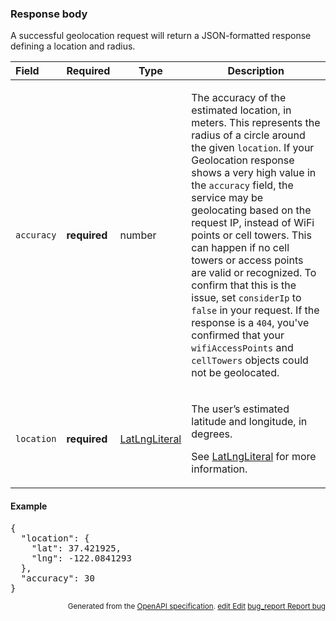 <!--- This is a generated file, do not edit! -->
<!--- [START maps_http_schema_geolocationresponse] -->
<h3 class="schema-object" id="GeolocationResponse">Response body</h3>

A successful geolocation request will return a JSON-formatted response defining a location and radius.

| Field      | Required     | Type                                            | Description                                                                                                                                                                                                                                                                                                                                                                                                                                                                                                                                                                                                                                                                                                                    |
| :--------- | ------------ | ----------------------------------------------- | ------------------------------------------------------------------------------------------------------------------------------------------------------------------------------------------------------------------------------------------------------------------------------------------------------------------------------------------------------------------------------------------------------------------------------------------------------------------------------------------------------------------------------------------------------------------------------------------------------------------------------------------------------------------------------------------------------------------------------ |
| `accuracy` | **required** | number                                          | <div class="nonref-property-description"><p>The accuracy of the estimated location, in meters. This represents the radius of a circle around the given <code>location</code>. If your Geolocation response shows a very high value in the <code>accuracy</code> field, the service may be geolocating based on the request IP, instead of WiFi points or cell towers. This can happen if no cell towers or access points are valid or recognized. To confirm that this is the issue, set <code>considerIp</code> to <code>false</code> in your request. If the response is a <code>404</code>, you've confirmed that your <code>wifiAccessPoints</code> and <code>cellTowers</code> objects could not be geolocated.</p></div> |
| `location` | **required** | [LatLngLiteral](#LatLngLiteral "LatLngLiteral") | <div class="ref-property-description"><p>The user’s estimated latitude and longitude, in degrees.</p><p>See <a href="#LatLngLiteral">LatLngLiteral</a> for more information.</div>                                                                                                                                                                                                                                                                                                                                                                                                                                                                                                                                             |

<h4 class="schema-object-example" id="GeolocationResponse-example">Example</h4>

<pre class="notranslate lang-json prettyprint">{
  "location": {
    "lat": 37.421925,
    "lng": -122.0841293
  },
  "accuracy": 30
}</pre>

<p style="text-align: right; font-size: smaller;">Generated from the <a class="gc-analytics-event" data-category="GMP" data-label="openapi-github" href="https://github.com/googlemaps/openapi-specification" title="Google Maps Platform OpenAPI Specification" class="external">OpenAPI specification</a>.
 <a class="gc-analytics-event" data-category="GMP" data-label="openapi-github" href="https://github.com/googlemaps/openapi-specification/blob/main/specification/schema" title="Edit on GitHub"><span class="material-icons">edit</span> Edit</a>
 <a class="gc-analytics-event" data-category="GMP" data-label="openapi-github" href="https://github.com/googlemaps/openapi-specification/issues/new?assignees=&labels=type%3A+bug%2C+triage+me&template=bug_report.md&title=[schema] Bug - GeolocationResponse" title="File bug for schema on GitHub"><span class="material-icons">bug_report</span> Report bug</a>
</p>

<!--- [END maps_http_schema_geolocationresponse] -->
